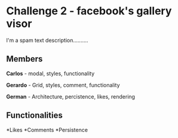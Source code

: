 # Challenge 2 - facebook's gallery visor

I'm a spam text description..........

## Members
**Carlos** - modal, styles, functionality

**Gerardo** - Grid, styles, comment, functionality

**German** - Architecture, percistence, likes, rendering

## Functionalities
*Likes
*Comments
*Persistence


